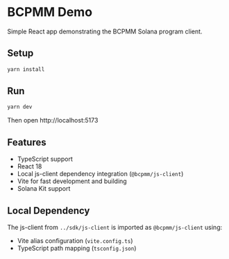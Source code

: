 # BCPMM Demo

Simple React app demonstrating the BCPMM Solana program client.

## Setup

```bash
yarn install
```

## Run

```bash
yarn dev
```

Then open http://localhost:5173

## Features

- TypeScript support
- React 18
- Local js-client dependency integration (`@bcpmm/js-client`)
- Vite for fast development and building
- Solana Kit support

## Local Dependency

The js-client from `../sdk/js-client` is imported as `@bcpmm/js-client` using:
- Vite alias configuration (`vite.config.ts`)
- TypeScript path mapping (`tsconfig.json`)

